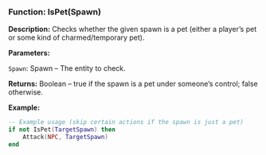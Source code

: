 ### Function: IsPet(Spawn)

**Description:** Checks whether the given spawn is a pet (either a player’s pet or some kind of charmed/temporary pet).

**Parameters:**

`Spawn`: Spawn – The entity to check.

**Returns:** Boolean – true if the spawn is a pet under someone’s control; false otherwise.

**Example:**

```lua
-- Example usage (skip certain actions if the spawn is just a pet)
if not IsPet(TargetSpawn) then
    Attack(NPC, TargetSpawn)
end
```